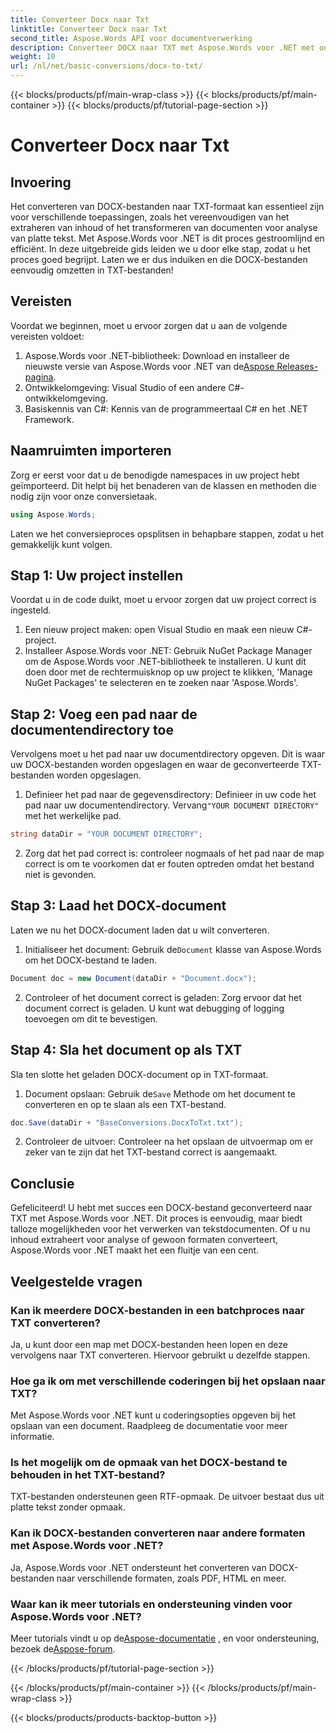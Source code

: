 ```yaml
---
title: Converteer Docx naar Txt
linktitle: Converteer Docx naar Txt
second_title: Aspose.Words API voor documentverwerking
description: Converteer DOCX naar TXT met Aspose.Words voor .NET met onze stapsgewijze handleiding. Leer hoe u documenten efficiënt en moeiteloos kunt transformeren.
weight: 10
url: /nl/net/basic-conversions/docx-to-txt/
---
```


{{< blocks/products/pf/main-wrap-class >}}
{{< blocks/products/pf/main-container >}}
{{< blocks/products/pf/tutorial-page-section >}}

# Converteer Docx naar Txt

## Invoering

Het converteren van DOCX-bestanden naar TXT-formaat kan essentieel zijn voor verschillende toepassingen, zoals het vereenvoudigen van het extraheren van inhoud of het transformeren van documenten voor analyse van platte tekst. Met Aspose.Words voor .NET is dit proces gestroomlijnd en efficiënt. In deze uitgebreide gids leiden we u door elke stap, zodat u het proces goed begrijpt. Laten we er dus induiken en die DOCX-bestanden eenvoudig omzetten in TXT-bestanden!

## Vereisten

Voordat we beginnen, moet u ervoor zorgen dat u aan de volgende vereisten voldoet:

1.  Aspose.Words voor .NET-bibliotheek: Download en installeer de nieuwste versie van Aspose.Words voor .NET van de[Aspose Releases-pagina](https://releases.aspose.com/words/net/).
2. Ontwikkelomgeving: Visual Studio of een andere C#-ontwikkelomgeving.
3. Basiskennis van C#: Kennis van de programmeertaal C# en het .NET Framework.

## Naamruimten importeren

Zorg er eerst voor dat u de benodigde namespaces in uw project hebt geïmporteerd. Dit helpt bij het benaderen van de klassen en methoden die nodig zijn voor onze conversietaak.

```csharp
using Aspose.Words;
```

Laten we het conversieproces opsplitsen in behapbare stappen, zodat u het gemakkelijk kunt volgen.

## Stap 1: Uw project instellen

Voordat u in de code duikt, moet u ervoor zorgen dat uw project correct is ingesteld.

1. Een nieuw project maken: open Visual Studio en maak een nieuw C#-project.
2. Installeer Aspose.Words voor .NET: Gebruik NuGet Package Manager om de Aspose.Words voor .NET-bibliotheek te installeren. U kunt dit doen door met de rechtermuisknop op uw project te klikken, 'Manage NuGet Packages' te selecteren en te zoeken naar 'Aspose.Words'.

## Stap 2: Voeg een pad naar de documentendirectory toe

Vervolgens moet u het pad naar uw documentdirectory opgeven. Dit is waar uw DOCX-bestanden worden opgeslagen en waar de geconverteerde TXT-bestanden worden opgeslagen.

1.  Definieer het pad naar de gegevensdirectory: Definieer in uw code het pad naar uw documentendirectory. Vervang`"YOUR DOCUMENT DIRECTORY"` met het werkelijke pad.

```csharp
string dataDir = "YOUR DOCUMENT DIRECTORY";
```

2. Zorg dat het pad correct is: controleer nogmaals of het pad naar de map correct is om te voorkomen dat er fouten optreden omdat het bestand niet is gevonden.

## Stap 3: Laad het DOCX-document

Laten we nu het DOCX-document laden dat u wilt converteren.

1.  Initialiseer het document: Gebruik de`Document` klasse van Aspose.Words om het DOCX-bestand te laden.

```csharp
Document doc = new Document(dataDir + "Document.docx");
```

2. Controleer of het document correct is geladen: Zorg ervoor dat het document correct is geladen. U kunt wat debugging of logging toevoegen om dit te bevestigen.

## Stap 4: Sla het document op als TXT

Sla ten slotte het geladen DOCX-document op in TXT-formaat.

1.  Document opslaan: Gebruik de`Save` Methode om het document te converteren en op te slaan als een TXT-bestand.

```csharp
doc.Save(dataDir + "BaseConversions.DocxToTxt.txt");
```

2. Controleer de uitvoer: Controleer na het opslaan de uitvoermap om er zeker van te zijn dat het TXT-bestand correct is aangemaakt.

## Conclusie

Gefeliciteerd! U hebt met succes een DOCX-bestand geconverteerd naar TXT met Aspose.Words voor .NET. Dit proces is eenvoudig, maar biedt talloze mogelijkheden voor het verwerken van tekstdocumenten. Of u nu inhoud extraheert voor analyse of gewoon formaten converteert, Aspose.Words voor .NET maakt het een fluitje van een cent.

## Veelgestelde vragen

### Kan ik meerdere DOCX-bestanden in een batchproces naar TXT converteren?

Ja, u kunt door een map met DOCX-bestanden heen lopen en deze vervolgens naar TXT converteren. Hiervoor gebruikt u dezelfde stappen.

### Hoe ga ik om met verschillende coderingen bij het opslaan naar TXT?

Met Aspose.Words voor .NET kunt u coderingsopties opgeven bij het opslaan van een document. Raadpleeg de documentatie voor meer informatie.

### Is het mogelijk om de opmaak van het DOCX-bestand te behouden in het TXT-bestand?

TXT-bestanden ondersteunen geen RTF-opmaak. De uitvoer bestaat dus uit platte tekst zonder opmaak.

### Kan ik DOCX-bestanden converteren naar andere formaten met Aspose.Words voor .NET?

Ja, Aspose.Words voor .NET ondersteunt het converteren van DOCX-bestanden naar verschillende formaten, zoals PDF, HTML en meer.

### Waar kan ik meer tutorials en ondersteuning vinden voor Aspose.Words voor .NET?

 Meer tutorials vindt u op de[Aspose-documentatie](https://reference.aspose.com/words/net/) , en voor ondersteuning, bezoek de[Aspose-forum](https://forum.aspose.com/c/words/8).


{{< /blocks/products/pf/tutorial-page-section >}}

{{< /blocks/products/pf/main-container >}}
{{< /blocks/products/pf/main-wrap-class >}}

{{< blocks/products/products-backtop-button >}}
